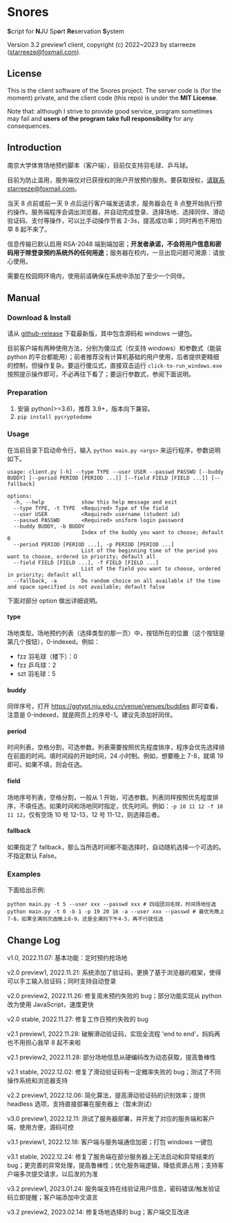 # Snores

**S**cript for **N**JU Sp**o**rt **Re**servation **S**ystem

Version 3.2 preview1 client, copyright (c) 2022~2023 by starreeze (starreeze@foxmail.com).

## License

This is the client software of the Snores project. The server code is (for the moment) private, and the client code (this repo) is under the **MIT License**.

Note that: although I strive to provide good service, program sometimes may fail and **users of the program take full responsibility** for any consequences.

## Introduction

南京大学体育场地预约脚本（客户端），目前仅支持羽毛球、乒乓球。

目前为防止滥用，服务端仅对已获授权的账户开放预约服务。要获取授权，请联系starreeze@foxmail.com。

当天 8 点前或前一天 9 点后运行客户端发送请求，服务器会在 8 点整开始执行预约操作。服务端程序会调出浏览器，并自动完成登录、选择场地、选择同伴、滑动验证码、支付等操作，可以比手动操作节省 2-3s，提高成功率；同时再也不用怕早 8 起不来了。

信息传输已默认启用 RSA-2048 端到端加密；**开发者承诺，不会将用户信息和密码用于除登录预约系统外的任何用途**；服务器在校内，一旦出现问题可溯源：请放心使用。

需要在校园网环境内，使用前请确保在系统中添加了至少一个同伴。

## Manual

### Download & Install

请从 [github-release](https://github.com/starreeze123/snores/releases) 下载最新版，其中包含源码和 windows 一键包。

目前客户端有两种使用方法，分别为傻瓜式（仅支持 windows）和参数式（能装 python 的平台都能用）；前者推荐没有计算机基础的用户使用，后者提供更精细的控制，但操作复杂。要运行傻瓜式，直接双击运行 `click-to-run_windows.exe`按照提示操作即可，不必再往下看了；要运行参数式，参阅下面说明。

### Preparation

1. 安装 python(>=3.6)，推荐 3.9+，版本向下兼容。
2. `pip install pycryptodome`

### Usage

在当前目录下启动命令行，输入 `python main.py <args>` 来运行程序，参数说明如下。

```
usage: client.py [-h] --type TYPE --user USER --passwd PASSWD [--buddy BUDDY] [--period PERIOD [PERIOD ...]] [--field FIELD [FIELD ...]] [--fallback]

options:
  -h, --help            show this help message and exit
  --type TYPE, -t TYPE  <Required> Type of the field
  --user USER           <Required> username (student id)
  --passwd PASSWD       <Required> uniform login password
  --buddy BUDDY, -b BUDDY
                        Index of the buddy you want to choose; default 0
  --period PERIOD [PERIOD ...], -p PERIOD [PERIOD ...]
                        List of the beginning time of the period you want to choose, ordered in priority; default all
  --field FIELD [FIELD ...], -f FIELD [FIELD ...]
                        List of the field you want to choose, ordered in priority; default all
  --fallback, -a        Do random choice on all available if the time and space specified is not available; default false
```

下面对部分 option 做出详细说明。

#### type

场地类型。场地预约列表（选择类型的那一页）中，按钮所在的位置（这个按钮是第几个按钮），0-indexed。例如：

- fzz 羽毛球（楼下）：0
- fzz 乒乓球：2
- szt 羽毛球：5

#### buddy

同伴序号，打开 https://ggtypt.nju.edu.cn/venue/venues/buddies 即可查看，注意是 0-indexed，就是网页上的序号-1。建议先添加好同伴。

#### period

时间列表，空格分割，可选参数。列表需要按照优先程度排序，程序会优先选择排在前面的时间。填时间段的开始时间，24 小时制。例如，想要晚上 7-8，就填 19 即可。如果不填，则会任选。

#### field

场地序号列表，空格分割，一般从 1 开始，可选参数。列表同样按照优先程度排序，不填任选。如果时间和场地同时指定，优先时间。例如：`-p 10 11 12 -f 10 11 12`，仅有空场 10 号 12-13，12 号 11-12，则选择后者。

#### fallback

如果指定了 fallback，那么当所选时间都不能选择时，自动随机选择一个可选的。不指定默认 False。

### Examples

下面给出示例:

```
python main.py -t 5 --user xxx --passwd xxx # 四组团羽毛球，时间场地任选
python main.py -t 0 -b 1 -p 19 20 16 -a --user xxx --passwd # 最优先晚上7-8，如果全满则次选晚上8-9，还是全满则下午4-5，再不行就任选
```

## Change Log

v1.0, 2022.11.07: 基本功能：定时预约抢场地

v2.0 preview1, 2022.11.21: 系统添加了验证码，更换了基于浏览器的框架，使得可以手工输入验证码；同时支持自动登录

v2.0 preview2, 2022.11.26: 修复周末预约失败的 bug；部分功能实现从 python 改为使用 JavaScript，速度更快

v2.0 stable, 2022.11.27: 修复工作日预约失败的 bug

v2.1 preview1, 2022.11.28: 破解滑动验证码，实现全流程 'end to end'，妈妈再也不用担心我早 8 起不来啦

v2.1 preview2, 2022.11.28: 部分场地信息从硬编码改为动态获取，提高鲁棒性

v2.1 stable, 2022.12.02: 修复了滑动验证码有一定概率失败的 bug；测试了不同操作系统和浏览器支持

v2.2 preview1, 2022.12.06: 简化算法，提高滑动验证码的识别效率；提供 headless 选项，支持直接部署在服务器上（暂未测试）

v3.0 preview1, 2022.12.11: 测试了服务器部署，并开发了对应的服务端和客户端，使用方便，源码可控

v3.1 preview1, 2022.12.18: 客户端与服务端通信加密；打包 windows 一键包

v3.1 stable, 2022.12.24: 修复了服务端在部分服务器上无法启动和异常结束的 bug；更完善的异常处理，提高鲁棒性；优化服务端逻辑，降低资源占用；支持客户端多次提交请求，以后发的为准

v3.2 preview1, 2023.01.24: 服务端支持在线验证用户信息，密码错误/触发验证码立即提醒；客户端添加中文语言

v3.2 preview2, 2023.02.14: 修复场地选择的 bug；客户端交互改进
